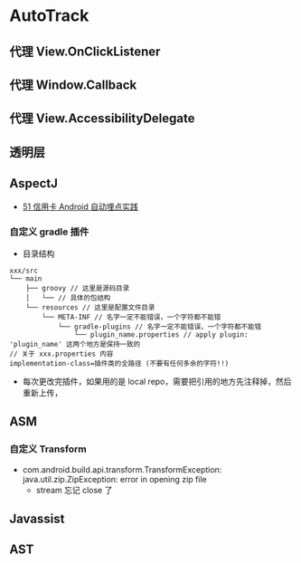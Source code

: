 # AutoTrack

## 代理 View.OnClickListener

## 代理 Window.Callback

## 代理 View.AccessibilityDelegate

## 透明层

## AspectJ

- [51 信用卡 Android 自动埋点实践](https://www.infoq.cn/article/dhfXLVGa7e9kEX_pbtoZ)

### 自定义 gradle 插件

- 目录结构

```shell
xxx/src
└── main
    ├── groovy // 这里是源码目录
    │   └── // 具体的包结构
    └── resources // 这里是配置文件目录
        └── META-INF // 名字一定不能错误，一个字符都不能错
            └── gradle-plugins // 名字一定不能错误，一个字符都不能错
                └── plugin_name.properties // apply plugin: 'plugin_name' 这两个地方是保持一致的
// 关于 xxx.properties 内容
implementation-class=插件类的全路径 (不要有任何多余的字符!!)
```

- 每次更改完插件，如果用的是 local repo，需要把引用的地方先注释掉，然后重新上传，

## ASM

### 自定义 Transform

- com.android.build.api.transform.TransformException: java.util.zip.ZipException: error in opening
  zip file
    - stream 忘记 close 了

## Javassist

## AST
